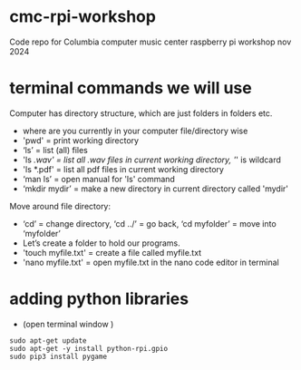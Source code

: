 # cmc-rpi-workshop
Code repo for Columbia computer music center raspberry pi workshop nov 2024


# terminal commands we will use <br>
Computer has directory structure, which are just folders in folders etc. <br>
- where are you currently in your computer file/directory wise 
- 'pwd' = print working directory 
- ‘ls’ = list (all) files 
- 'ls *.wav' = list all .wav files in current working directory, '*' is wildcard
- 'ls *.pdf' = list all pdf files in current working directory
- ‘man ls’ = open manual for 'ls' command 
- ‘mkdir mydir’ = make a new directory in current directory called 'mydir'

Move around file directory: 
- ‘cd’ = change directory, ‘cd ../’ = go back, ‘cd myfolder’ = move into ‘myfolder’
- Let’s create a folder to hold our programs. 
- 'touch myfile.txt' = create a file called myfile.txt
- 'nano myfile.txt' = open myfile.txt in the nano code editor in terminal 

# adding python libraries 
- (open terminal window )
```
sudo apt-get update 
sudo apt-get -y install python-rpi.gpio
sudo pip3 install pygame
```


